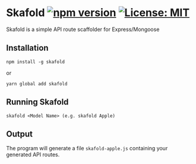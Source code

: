 # Skafold [![npm version](https://badge.fury.io/js/skafold.svg)](https://badge.fury.io/js/skafold) [![License: MIT](https://img.shields.io/badge/License-MIT-yellow.svg)](https://opensource.org/licenses/MIT)
Skafold is a simple API route scaffolder for Express/Mongoose

## Installation
```
npm install -g skafold
```
or
```
yarn global add skafold
```

## Running Skafold
```
skafold <Model Name> (e.g. skafold Apple)
```

## Output
The program will generate a file `skafold-apple.js` containing your generated API routes.